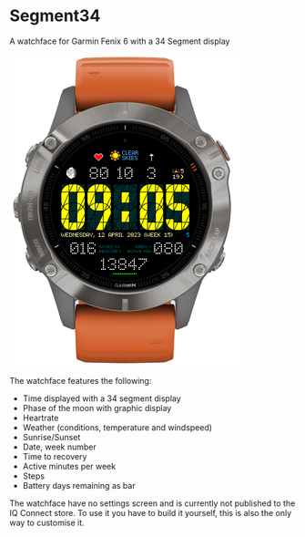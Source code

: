 # Segment34
A watchface for Garmin Fenix 6 with a 34 Segment display

![Screenshot of the watchface](screenshot.png "Screenshot")

The watchface features the following:

 - Time displayed with a 34 segment display
 - Phase of the moon with graphic display
 - Heartrate
 - Weather (conditions, temperature and windspeed)
 - Sunrise/Sunset
 - Date, week number
 - Time to recovery
 - Active minutes per week
 - Steps
 - Battery days remaining as bar
 
 The watchface have no settings screen and is currently not published to the IQ Connect store. To use it you have to build it yourself, this is also the only way to customise it.
 
